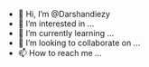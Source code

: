 - 👋 Hi, I’m @Darshandiezy
- 👀 I’m interested in ...
- 🌱 I’m currently learning ...
- 💞️ I’m looking to collaborate on ...
- 📫 How to reach me ...

<!---
Darshandiezy/Darshandiezy is a ✨ special ✨ repository because its `README.md` (this file) appears on your GitHub profile.
You can click the Preview link to take a look at your changes.
--->
